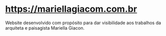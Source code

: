 # https://mariellagiacom.com.br

Website desenvolvido com propósito para dar visibilidade aos trabalhos da arquiteta e paisagista Mariella Giacon.
